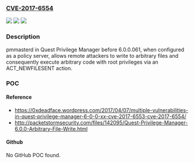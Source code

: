 ### [CVE-2017-6554](https://cve.mitre.org/cgi-bin/cvename.cgi?name=CVE-2017-6554)
![](https://img.shields.io/static/v1?label=Product&message=n%2Fa&color=blue)
![](https://img.shields.io/static/v1?label=Version&message=n%2Fa&color=blue)
![](https://img.shields.io/static/v1?label=Vulnerability&message=n%2Fa&color=brighgreen)

### Description

pmmasterd in Quest Privilege Manager before 6.0.0.061, when configured as a policy server, allows remote attackers to write to arbitrary files and consequently execute arbitrary code with root privileges via an ACT_NEWFILESENT action.

### POC

#### Reference
- https://0xdeadface.wordpress.com/2017/04/07/multiple-vulnerabilities-in-quest-privilege-manager-6-0-0-xx-cve-2017-6553-cve-2017-6554/
- http://packetstormsecurity.com/files/142095/Quest-Privilege-Manager-6.0.0-Arbitrary-File-Write.html

#### Github
No GitHub POC found.

